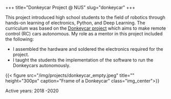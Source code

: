 +++
title="Donkeycar Project @ NUS"
slug="donkeycar"
+++

This project introduced high school students to the field of robotics through hands-on learning of electronics, Python, and Deep Learning.
The curriculum was based on the [Donkeycar project](https://www.donkeycar.com) which aims to make remote control (RC) cars autonomous. My role as a mentor in this project included the following:
+ I assembled the hardware and soldered the electronics required for the project.
+ I taught the students the implementation of the software to run the Donkeycars autonomously.

{{< figure src="/img/projects/donkeycar_empty.jpeg" title="" height="300px" caption="Frame of a Donkeycar" class="img_center">}}


Active years: 2018 -2020